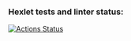 ### Hexlet tests and linter status:
[![Actions Status](https://github.com/tcmfan/php-laravel-developer-project-57/actions/workflows/hexlet-check.yml/badge.svg)](https://github.com/tcmfan/php-laravel-developer-project-57/actions)